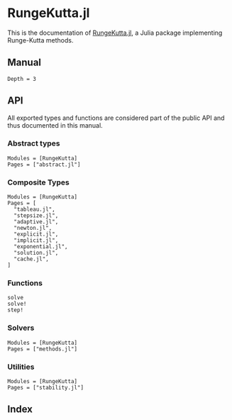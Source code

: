 # RungeKutta.jl

This is the documentation of [RungeKutta.jl](https://github.com/giancarloantonucci/RungeKutta.jl), a Julia package implementing Runge-Kutta methods.

## Manual

```@contents
Depth = 3
```

## API

All exported types and functions are considered part of the public API and thus documented in this manual.

### Abstract types

```@autodocs
Modules = [RungeKutta]
Pages = ["abstract.jl"]
```

### Composite Types

```@autodocs
Modules = [RungeKutta]
Pages = [
  "tableau.jl",
  "stepsize.jl",
  "adaptive.jl",
  "newton.jl",
  "explicit.jl",
  "implicit.jl",
  "exponential.jl",
  "solution.jl",
  "cache.jl",
]
```

### Functions

```@docs
solve
solve!
step!
```

### Solvers

```@autodocs
Modules = [RungeKutta]
Pages = ["methods.jl"]
```

### Utilities

```@autodocs
Modules = [RungeKutta]
Pages = ["stability.jl"]
```

## Index

```@index
```
